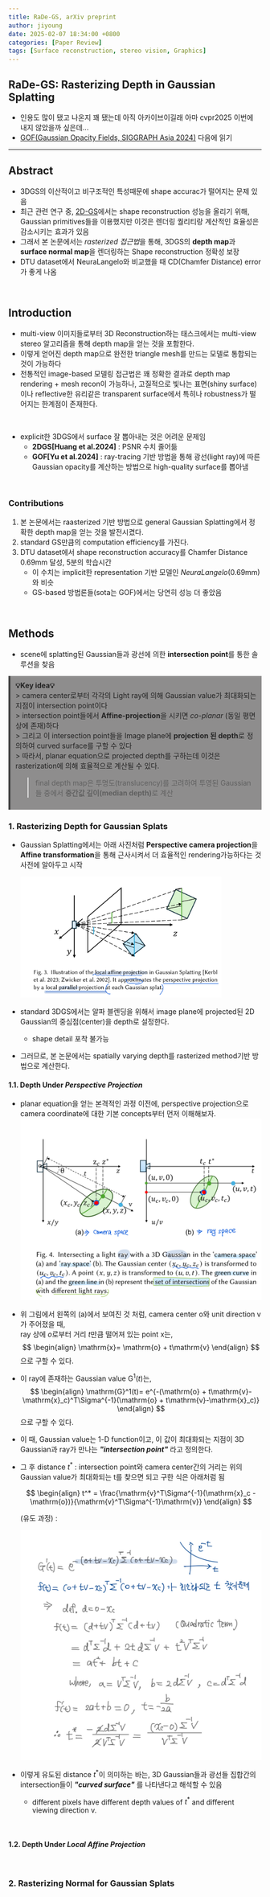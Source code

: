 ```yaml
---
title: RaDe-GS, arXiv preprint
author: jiyoung
date: 2025-02-07 18:34:00 +0800
categories: [Paper Review]
tags: [Surface reconstruction, stereo vision, Graphics]
---
```

<script type="text/javascript">
  MathJax = {
    tex: {
      inlineMath: [['$', '$'], ['\\(', '\\)']]
    }
  };
</script>
<script type="text/javascript" src="https://cdn.jsdelivr.net/npm/mathjax@3/es5/tex-mml-chtml.js"></script>

## RaDe-GS: Rasterizing Depth in Gaussian Splatting
- 인용도 많이 됐고 나온지 꽤 됐는데 아직 아카이브이길래 아마 cvpr2025 이번에 내지 않았을까 싶은데...
- [GOF(Gaussian Opacity Fields, SIGGRAPH Asia 2024)](https://arxiv.org/pdf/2404.10772) 다음에 읽기
  
---

## Abstract
- 3DGS의 이산적이고 비구조적인 특성때문에 shape accurac가 떨어지는 문제 있음
- 최근 관련 연구 중, [2D-GS](https://jyseo531.github.io/posts/2DGS/)에서는 shape reconstruction 성능을 올리기 위해, Gaussian primitives들을 이용했지만 이것은 렌더링 퀄리티랑 계산적인 효율성은 감소시키는 효과가 있음
- 그래서 본 논문에서는 *rasterized 접근법*을 통해, 3DGS의 **depth map**과 **surface normal map**을 렌더링하는 Shape reconstruction 정확성 보장
- DTU dataset에서 NeuraLangelo와 비교했을 때 CD(Chamfer Distance) error가 좋게 나옴

<br>

## Introduction
- multi-view 이미지들로부터 3D Reconstruction하는 태스크에서는 multi-view stereo 알고리즘을 통해 depth map을 얻는 것을 포함한다.
- 이렇게 얻어진 depth map으로 완전한 triangle mesh를 만드는 모델로 통합되는 것이 가능하다
- 전통적인 image-based 모델링 접근법은 꽤 정확한 결과로 depth map rendering + mesh recon이 가능하나, 고질적으로 빛나는 표면(shiny surface)이나 reflective한 유리같은 transparent surface에서 특히나 robustness가 떨어지는 한계점이 존재한다.
<br>

- explicit한 3DGS에서 surface 잘 뽑아내는 것은 어려운 문제임
  - **2DGS[Huang et al.2024]** : PSNR 수치 줄어듦
  - **GOF[Yu et al.2024]** : ray-tracing 기반 방법을 통해 광선(light ray)에 따른 Gaussian opacity를 계산하는 방법으로 high-quality surface를 뽑아냄
<br>

### Contributions
1. 본 논문에서는 raasterized 기반 방법으로 general Gaussian Splatting에서 정확한 depth map을 얻는 것을 발전시켰다.<br>
2. standard GS만큼의 computation efficiency를 가진다.
3. DTU dataset에서 shape reconstruction accuracy를 Chamfer Distance 0.69mm 달성, 5분의 학습시간 
   - 이 수치는 implicit한 representation 기반 모델인 *NeuraLangelo*(0.69mm)와 비슷
   - GS-based 방법론들(sota는 GOF)에서는 당연히 성능 더 좋았음

<br>

## Methods
- scene에 splatting된 Gaussian들과 광선에 의한 **intersection point**를 통한 솔루션을 찾음 <br>

<div style="padding: 10px; border-left: 4px solid #444; background:rgb(142, 141, 141); color: #222;">
<strong> 💡Key idea💡</strong> <br>
  > camera center로부터 각각의 Light ray에 의해 Gaussian value가 최대화되는 지점이 intersection point이다 <br>
  > intersection point들에서 <strong>Affine-projection</strong>을 시키면 <em>co-planar</em> (동일 평면상에 존재)하다 <br>
  > 그리고 이 intersection point들을 Image plane에 <strong>projection 된 depth</strong>로 정의하여 curved surface를 구할 수 있다 <br>
  > 따라서, planar equation으로 projected depth를 구하는데 이것은 rasterization에 의해 효율적으로 계산될 수 있다. 
  <br>

  > final depth map은 투명도(translucency)를 고려하여 투영된 Gaussian들 중에서 <strong>중간값 깊이(median depth)</strong>로 계산
</div>

### 1. Rasterizing Depth for Gaussian Splats
- Gaussian Splatting에서는 아래 사진처럼 **Perspective camera projection**을 **Affine transformation**을 통해 근사시켜서 더 효율적인 rendering가능하다는 것 사전에 알아두고 시작
  
  <img src="assets/img/posts_storage/RaDe-GS/IMG_F0BCE5442A9B-1.jpeg" width="400">

- standard 3DGS에서는 알파 블렌딩을 위해서 image plane에 projected된 2D Gaussian의 중심점(center)을 depth로 설정한다.
  - shape detail 포착 불가능
- 그러므로, 본 논문에서는 spatially varying depth를 rasterized method기반 방법으로 계산한다.

#### 1.1. Depth Under *Perspective Projection*
- planar equation을 얻는 본격적인 과정 이전에, perspective projection으로 camera coordinate에 대한 기본 concepts부터 먼저 이해해보자.
    ![img.png](assets/img/posts_storage/RaDe-GS/IMG_3E9EBF804532-1.jpeg)

- 위 그림에서 왼쪽의 (a)에서 보여진 것 처럼, camera center $\mathrm{o}$와 unit direction $\mathrm{v}$가 주어졌을 때, <br>
  ray 상에 $o$로부터 거리 $t$만큼 떨어져 있는 point $\mathrm{x}$는, 
  $$ \begin{align} \mathrm{x}= \mathrm{o} + t\mathrm{v} \end{align} $$
  으로 구할 수 있다.

- 이 ray에 존재하는 Gaussian value $\mathrm{G}^1(t)$는,
  $$ \begin{align} \mathrm{G}^1(t)= e^{-(\mathrm{o} + t\mathrm{v}-\mathrm{x}_c)^T\Sigma^{-1}(\mathrm{o} + t\mathrm{v}-\mathrm{x}_c)} \end{align} $$
  으로 구할 수 있다.

- 이 때, Gaussian value는 1-D function이고, 이 값이 최대화되는 지점이 3D Gaussian과 ray가 만나는 ***"intersection point"*** 라고 정의한다.
- 그 후 distance $t^*$ : intersection point와 camera center간의 거리는 위의 Gaussian value가 최대화되는 t를 찾으면 되고 구한 식은 아래처럼 됨 
  
  $$ \begin{align} t^* = \frac{\mathrm{v}^T\Sigma^{-1}(\mathrm{x}_c - \mathrm{o})}{\mathrm{v}^T\Sigma^{-1}\mathrm{v}} \end{align} $$

    (유도 과정) :

    <img src="assets/img/posts_storage/RaDe-GS/IMG_9EF21ECD5F4A-1.jpeg" width="500">

- 이렇게 유도된 distance $t^*$이 의미하는 바는, 3D Gaussian들과 광선들 집합간의 intersection들이 ***"curved surface"*** 를 나타낸다고 해석할 수 있음
  - different pixels have different depth values of $t^*$ and different viewing direction $\mathrm{v}$.
  
<br>

#### 1.2. Depth Under *Local Affine Projection*


<br>


### 2. Rasterizing Normal for Gaussian Splats
